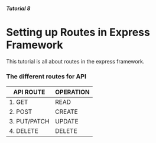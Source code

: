 ##### Tutorial 8
# Setting up Routes in Express Framework
This tutorial is all about routes in the express framework.
### The different routes for API
| API ROUTE | OPERATION |
| --------- | --------- |
| 1. GET | READ |
| 2. POST | CREATE |
| 3. PUT/PATCH | UPDATE |
| 4. DELETE | DELETE |
